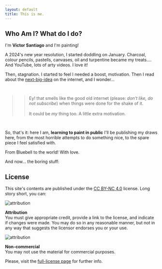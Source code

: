 ```yaml
---
layout: default
title: This is me.
---
```


## Who Am I? What do I do?

I'm __Víctor Santiago__ and I'm painting!

A 2024's new year resolution, I started doddling on January. Charcoal, colour pencils, pastells, canvases, oil and turpentine became my treats.... And YouTube, lots of arty videos. I love it!

Then, stagnation. I started to feel I needed a boost, motivation. Then I read about the [next-big-idea](https://www.swyx.io/learn-in-public) on the internet, and I wonder...

<br>

>> Ey! that smells like the good old internet (please: _don't like, do not subscribe_) when things were done for the shake of it. <br> <br> It could be _my_ thing too. A little extra motivation.

<br>

So, that's it: here I am, __learning to paint in public__ I'll be publishing my draws here, from the most 
horrible attempts to do something nice, to the spare piece I feel satisfied with. 

From Bluebell to the world! With love.

And now... the boring stuff:

## License

This site's contents are published under the [CC BY-NC 4.0](https://creativecommons.org/licenses/by-nc/4.0/deed.en) license. Long story short, you can:

<div class="flex rounded-md bg-gray-200 p-3 items-center text-tight my-8">
    <img class="h-10 w-10 mx-6" src="/assets/img/cc-nc.png" alt="attribution">
    <p class="flex-1 text-black text-left px-3">
    <strong>Attribution</strong>
    <br>
    You must give appropriate credit, provide a link to the license, and indicate if changes were made. You may do so in any reasonable manner, but not in any way that suggests the licensor endorses you or your use.
    </p>
</div>

<div class="flex rounded-md bg-gray-200 p-3 items-center text-tight my-8">
    <img class="h-10 w-10 mx-6" src="/assets/img/cc-by.png" alt="attribution">
    <p class="flex-1 text-black text-left px-3">
    <strong>Non-commercial</strong>
    <br>
    You may not use the material for commercial purposes. 
    </p>
</div>

Please, visit the [full-license page](https://creativecommons.org/licenses/by-nc/4.0/deed.en) for further info.
